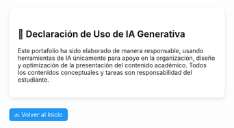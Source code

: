 
<style>.card { background:#fff; border-radius:12px; padding:20px; margin:15px auto; max-width:750px; box-shadow:0 3px 10px rgba(0,0,0,0.1);} .button {display:inline-block;padding:6px 12px;margin:10px 0;background:#2196F3;color:white;text-decoration:none;border-radius:6px;} .button:hover{background:#1976D2;}</style>

<div class="card">
<h2>🤖 Declaración de Uso de IA Generativa</h2>
<p>Este portafolio ha sido elaborado de manera responsable, usando herramientas de IA únicamente para apoyo en la organización, diseño y optimización de la presentación del contenido académico. Todos los contenidos conceptuales y tareas son responsabilidad del estudiante.</p>
</div>
<a class="button" href="README.md">🔙 Volver al Inicio</a>
